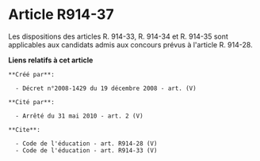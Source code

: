 # Article R914-37

Les dispositions des articles R. 914-33, R. 914-34 et R. 914-35 sont applicables aux candidats admis aux concours prévus à
l'article R. 914-28.

**Liens relatifs à cet article**

	**Créé par**:

	  - Décret n°2008-1429 du 19 décembre 2008 - art. (V)

	**Cité par**:

	  - Arrêté du 31 mai 2010 - art. 2 (V)

	**Cite**:

	  - Code de l'éducation - art. R914-28 (V)
	  - Code de l'éducation - art. R914-33 (V)
